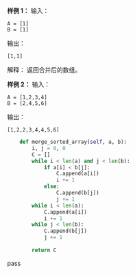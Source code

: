 

**样例 1：**
输入：
```
A = [1]
B = [1]
```
输出：
```
[1,1]
```
解释：
返回合并后的数组。

**样例 2：**
输入：
```
A = [1,2,3,4]
B = [2,4,5,6]
```
输出：
```
[1,2,2,3,4,4,5,6]
```


```python
    def merge_sorted_array(self, a, b):
        i, j = 0, 0
        C = []
        while i < len(a) and j < len(b):
            if a[i] < b[j]:
                C.append(a[i])
                i += 1
            else:
                C.append(b[j])
                j += 1
        while i < len(a):
            C.append(a[i])
            i += 1
        while j < len(b):
            C.append(b[j])
            j += 1
            
        return C
```
pass
